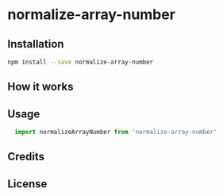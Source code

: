# normalize-array-number

## Installation

```bash
npm install --save normalize-array-number
```

## How it works

## Usage

```javascript
  import normalizeArrayNumber from 'normalize-array-number'
```

## Credits

## License
